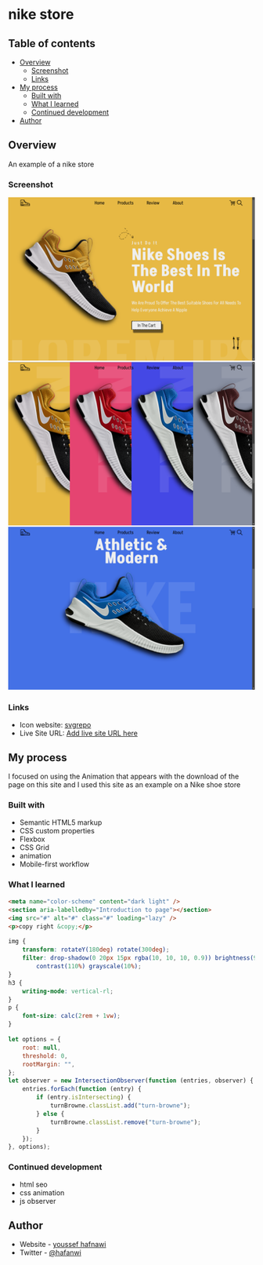 # nike store

## Table of contents

-   [Overview](#overview)
    -   [Screenshot](#screenshot)
    -   [Links](#links)
-   [My process](#my-process)
    -   [Built with](#built-with)
    -   [What I learned](#what-i-learned)
    -   [Continued development](#continued-development)
-   [Author](#author)

## Overview

An example of a nike store

### Screenshot

![hero of hte page](./design/screenshot.png)
![products section](./design/products.png)
![product](./design/product.png)

### Links

-   Icon website: [svgrepo](https://www.svgrepo.com/)
-   Live Site URL: [Add live site URL here](https://your-live-site-url.com)

## My process

I focused on using the Animation that appears with the download of the page on this site and I used this site as an example on a Nike shoe store

### Built with

-   Semantic HTML5 markup
-   CSS custom properties
-   Flexbox
-   CSS Grid
-   animation
-   Mobile-first workflow

### What I learned

```html
<meta name="color-scheme" content="dark light" />
<section aria-labelledby="Introduction to page"></section>
<img src="#" alt="#" class="#" loading="lazy" />
<p>copy right &copy;</p>
```

```css
img {
	transform: rotateY(180deg) rotate(300deg);
	filter: drop-shadow(0 20px 15px rgba(10, 10, 10, 0.9)) brightness(90%)
		contrast(110%) grayscale(10%);
}
h3 {
	writing-mode: vertical-rl;
}
p {
	font-size: calc(2rem + 1vw);
}
```

```js
let options = {
	root: null,
	threshold: 0,
	rootMargin: "",
};
let observer = new IntersectionObserver(function (entries, observer) {
	entries.forEach(function (entry) {
		if (entry.isIntersecting) {
			turnBrowne.classList.add("turn-browne");
		} else {
			turnBrowne.classList.remove("turn-browne");
		}
	});
}, options);
```

### Continued development

-   html seo
-   css animation
-   js observer

## Author

-   Website - [youssef hafnawi](https://github.com/ymhaah)
-   Twitter - [@hafanwi](https://twitter.com/hafanwi)
